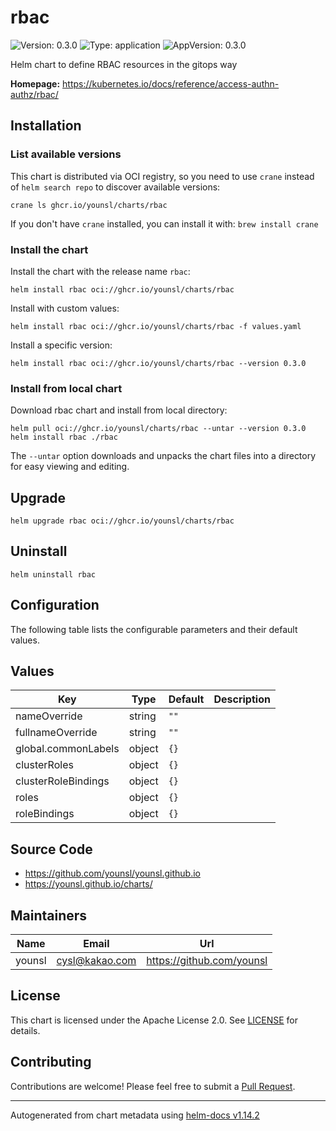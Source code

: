 # rbac

![Version: 0.3.0](https://img.shields.io/badge/Version-0.3.0-informational?style=flat-square) ![Type: application](https://img.shields.io/badge/Type-application-informational?style=flat-square) ![AppVersion: 0.3.0](https://img.shields.io/badge/AppVersion-0.3.0-informational?style=flat-square)

Helm chart to define RBAC resources in the gitops way

**Homepage:** <https://kubernetes.io/docs/reference/access-authn-authz/rbac/>

## Installation

### List available versions

This chart is distributed via OCI registry, so you need to use `crane` instead of `helm search repo` to discover available versions:

```console
crane ls ghcr.io/younsl/charts/rbac
```

If you don't have `crane` installed, you can install it with: `brew install crane`

### Install the chart

Install the chart with the release name `rbac`:

```console
helm install rbac oci://ghcr.io/younsl/charts/rbac
```

Install with custom values:

```console
helm install rbac oci://ghcr.io/younsl/charts/rbac -f values.yaml
```

Install a specific version:

```console
helm install rbac oci://ghcr.io/younsl/charts/rbac --version 0.3.0
```

### Install from local chart

Download rbac chart and install from local directory:

```console
helm pull oci://ghcr.io/younsl/charts/rbac --untar --version 0.3.0
helm install rbac ./rbac
```

The `--untar` option downloads and unpacks the chart files into a directory for easy viewing and editing.

## Upgrade

```console
helm upgrade rbac oci://ghcr.io/younsl/charts/rbac
```

## Uninstall

```console
helm uninstall rbac
```

## Configuration

The following table lists the configurable parameters and their default values.

## Values

| Key | Type | Default | Description |
|-----|------|---------|-------------|
| nameOverride | string | `""` |  |
| fullnameOverride | string | `""` |  |
| global.commonLabels | object | `{}` |  |
| clusterRoles | object | `{}` |  |
| clusterRoleBindings | object | `{}` |  |
| roles | object | `{}` |  |
| roleBindings | object | `{}` |  |

## Source Code

* <https://github.com/younsl/younsl.github.io>
* <https://younsl.github.io/charts/>

## Maintainers

| Name | Email | Url |
| ---- | ------ | --- |
| younsl | <cysl@kakao.com> | <https://github.com/younsl> |

## License

This chart is licensed under the Apache License 2.0. See [LICENSE](https://github.com/younsl/younsl.github.io/blob/main/LICENSE) for details.

## Contributing

Contributions are welcome! Please feel free to submit a [Pull Request](https://github.com/younsl/younsl.github.io/pulls).

----------------------------------------------
Autogenerated from chart metadata using [helm-docs v1.14.2](https://github.com/norwoodj/helm-docs/releases/v1.14.2)
